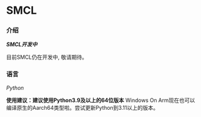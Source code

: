 # SMCL

### 介绍
 _**SMCL开发中**_ 

目前SMCL仍在开发中, 敬请期待。
### 语言
  _Python_ 

**使用建议：建议使用Python3.9及以上的64位版本**
Windows On Arm现在也可以编译原生的Aarch64类型啦。尝试更新Python到3.11以上的版本。
